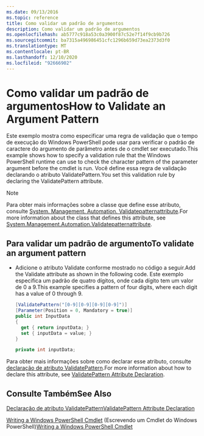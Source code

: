 ```yaml
---
ms.date: 09/13/2016
ms.topic: reference
title: Como validar um padrão de argumentos
description: Como validar um padrão de argumentos
ms.openlocfilehash: ab5777c918a53c0a3900f87c52e7f14f9cb9b726
ms.sourcegitcommit: ba7315a496986451cfc1296b659d73ea2373d3f0
ms.translationtype: MT
ms.contentlocale: pt-BR
ms.lasthandoff: 12/10/2020
ms.locfileid: "92666902"
---
```

# <a name="how-to-validate-an-argument-pattern"></a><span data-ttu-id="1d314-103">Como validar um padrão de argumentos</span><span class="sxs-lookup"><span data-stu-id="1d314-103">How to Validate an Argument Pattern</span></span>

<span data-ttu-id="1d314-104">Este exemplo mostra como especificar uma regra de validação que o tempo de execução do Windows PowerShell pode usar para verificar o padrão de caractere do argumento de parâmetro antes de o cmdlet ser executado.</span><span class="sxs-lookup"><span data-stu-id="1d314-104">This example shows how to specify a validation rule that the Windows PowerShell runtime can use to check the character pattern of the parameter argument before the cmdlet is run.</span></span> <span data-ttu-id="1d314-105">Você define essa regra de validação declarando o atributo ValidatePattern.</span><span class="sxs-lookup"><span data-stu-id="1d314-105">You set this validation rule by declaring the ValidatePattern attribute.</span></span>

> [!NOTE]
> <span data-ttu-id="1d314-106">Para obter mais informações sobre a classe que define esse atributo, consulte [System. Management. Automation. Validatepatternattribute](/dotnet/api/System.Management.Automation.ValidatePatternAttribute).</span><span class="sxs-lookup"><span data-stu-id="1d314-106">For more information about the class that defines this attribute, see [System.Management.Automation.Validatepatternattribute](/dotnet/api/System.Management.Automation.ValidatePatternAttribute).</span></span>

## <a name="to-validate-an-argument-pattern"></a><span data-ttu-id="1d314-107">Para validar um padrão de argumento</span><span class="sxs-lookup"><span data-stu-id="1d314-107">To validate an argument pattern</span></span>

- <span data-ttu-id="1d314-108">Adicione o atributo Validate conforme mostrado no código a seguir.</span><span class="sxs-lookup"><span data-stu-id="1d314-108">Add the Validate attribute as shown in the following code.</span></span> <span data-ttu-id="1d314-109">Este exemplo especifica um padrão de quatro dígitos, onde cada dígito tem um valor de 0 a 9.</span><span class="sxs-lookup"><span data-stu-id="1d314-109">This example specifies a pattern of four digits, where each digit has a value of 0 through 9.</span></span>

    ```csharp
    [ValidatePattern("[0-9][0-9][0-9][0-9]")]
    [Parameter(Position = 0, Mandatory = true)]
    public int InputData
    {
      get { return inputData; }
      set { inputData = value; }
    }

    private int inputData;
    ```

<span data-ttu-id="1d314-110">Para obter mais informações sobre como declarar esse atributo, consulte [declaração de atributo ValidatePattern](./validatepattern-attribute-declaration.md).</span><span class="sxs-lookup"><span data-stu-id="1d314-110">For more information about how to declare this attribute, see [ValidatePattern Attribute Declaration](./validatepattern-attribute-declaration.md).</span></span>

## <a name="see-also"></a><span data-ttu-id="1d314-111">Consulte Também</span><span class="sxs-lookup"><span data-stu-id="1d314-111">See Also</span></span>

[<span data-ttu-id="1d314-112">Declaração de atributo ValidatePattern</span><span class="sxs-lookup"><span data-stu-id="1d314-112">ValidatePattern Attribute Declaration</span></span>](./validatepattern-attribute-declaration.md)

<span data-ttu-id="1d314-113">[Writing a Windows PowerShell Cmdlet](./writing-a-windows-powershell-cmdlet.md) (Escrevendo um Cmdlet do Windows PowerShell)</span><span class="sxs-lookup"><span data-stu-id="1d314-113">[Writing a Windows PowerShell Cmdlet](./writing-a-windows-powershell-cmdlet.md)</span></span>
